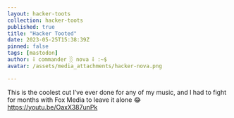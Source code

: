 ```yaml
---
layout: hacker-toots
collection: hacker-toots
published: true
title: "Hacker Tooted"
date: 2023-05-25T15:38:39Z
pinned: false
tags: [mastodon]
author: ⸸ commander ░ nova ⸸ :~$
avatar: /assets/media_attachments/hacker-nova.png

---
```


<p>This is the coolest cut I’ve ever done for any of my music, and I had to fight for months with Fox Media to leave it alone 😂 <a href="https://youtu.be/OaxX387unPk" target="_blank" rel="nofollow noopener noreferrer" translate="no"><span class="invisible">https://</span><span class="">youtu.be/OaxX387unPk</span><span class="invisible"></span></a></p>


